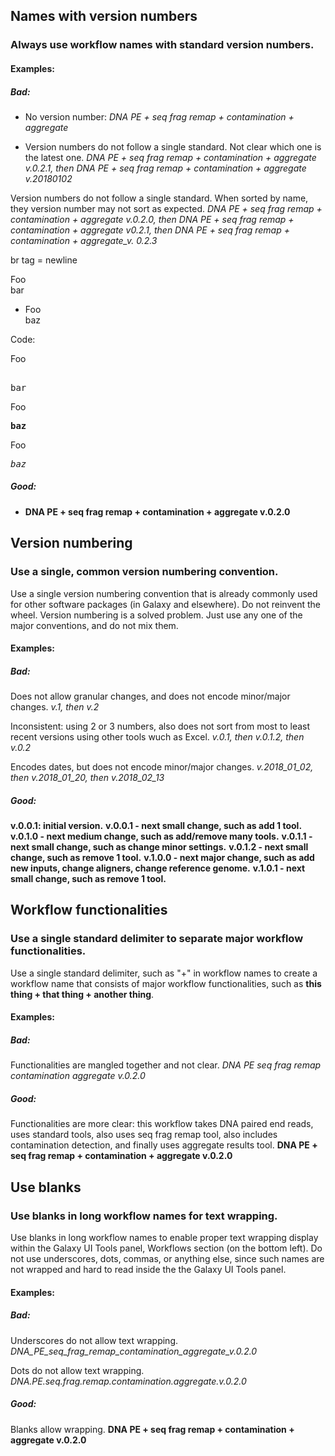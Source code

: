 ## Names with version numbers
### Always use workflow names with standard version numbers.

<workflow name><version number>

#### Examples:

##### Bad:

* No version number:
*DNA PE + seq frag remap + contamination + aggregate*

* Version numbers do not follow a single standard. Not clear which one is the latest one.
*DNA PE + seq frag remap + contamination + aggregate v.0.2.1, then DNA PE + seq frag remap + contamination + aggregate v.20180102*

Version numbers do not follow a single standard. When sorted by name, they version number may not sort as expected.
*DNA PE + seq frag remap + contamination + aggregate v.0.2.0, then DNA PE + seq frag remap + contamination + aggregate v0.2.1, then DNA PE + seq frag remap + contamination + aggregate_v. 0.2.3*

br tag = newline

Foo<br />
bar

* Foo<br />
baz

Code:

Foo 
<pre> 
bar
</pre>

Foo
<pre>
<b>baz</b>
</pre>

Foo
<pre>
<i>baz</i>
</pre>





##### Good:

* **DNA PE + seq frag remap + contamination + aggregate v.0.2.0**


## Version numbering
### Use a single, common version numbering convention.

Use a single version numbering convention that is already commonly used for other software packages (in Galaxy and elsewhere). Do not reinvent the wheel. Version numbering is a solved problem. Just use any one of the major conventions, and do not mix them.

#### Examples:

##### Bad:

Does not allow granular changes, and does not encode minor/major changes.
*v.1, then v.2*

Inconsistent: using 2 or 3 numbers, also does not sort from most to least recent versions using other tools wuch as Excel.
*v.0.1, then v.0.1.2, then v.0.2*

Encodes dates, but does not encode minor/major changes.
*v.2018_01_02, then v.2018_01_20, then v.2018_02_13*


##### Good:

**v.0.0.1: initial version.**
**v.0.0.1 - next small change, such as add 1 tool.**
**v.0.1.0 - next medium change, such as add/remove many tools.**
**v.0.1.1 - next small change, such as change minor settings.**
**v.0.1.2 - next small change, such as remove 1 tool.**
**v.1.0.0 - next major change, such as add new inputs, change aligners, change reference genome.**
**v.1.0.1 - next small change, such as remove 1 tool.**


## Workflow functionalities
### Use a single standard delimiter to separate major workflow functionalities.

Use a single standard delimiter, such as "+" in workflow names to create a workflow name that consists of major workflow functionalities, such as **this thing + that thing + another thing**.

#### Examples:

##### Bad:

Functionalities are mangled together and not clear.
*DNA PE seq frag remap contamination aggregate v.0.2.0*

##### Good:

Functionalities are more clear: this workflow takes DNA paired end reads, uses standard tools, also uses seq frag remap tool, also includes contamination detection, and finally uses aggregate results tool.
**DNA PE + seq frag remap + contamination + aggregate v.0.2.0**

## Use blanks
### Use blanks in long workflow names for text wrapping.

Use blanks in long workflow names to enable proper text wrapping display within the Galaxy UI Tools panel, Workflows section (on the bottom left). Do not use underscores, dots, commas, or anything else, since such names are not wrapped and hard to read inside the the Galaxy UI Tools panel.

#### Examples:

##### Bad:

Underscores do not allow text wrapping.
*DNA_PE_seq_frag_remap_contamination_aggregate_v.0.2.0*

Dots do not allow text wrapping.
*DNA.PE.seq.frag.remap.contamination.aggregate.v.0.2.0*

##### Good:

Blanks allow wrapping.
**DNA PE + seq frag remap + contamination + aggregate v.0.2.0**

